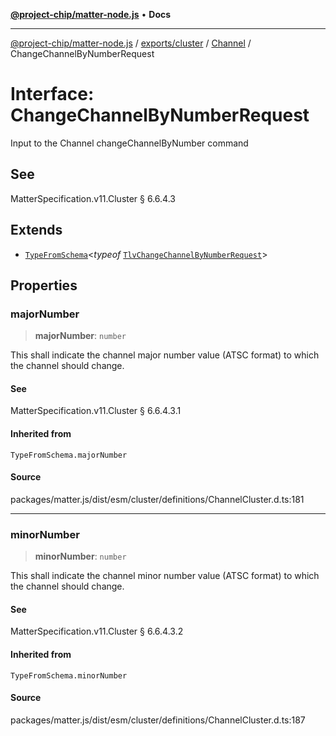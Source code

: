 [**@project-chip/matter-node.js**](../../../../../README.md) • **Docs**

***

[@project-chip/matter-node.js](../../../../../modules.md) / [exports/cluster](../../../README.md) / [Channel](../README.md) / ChangeChannelByNumberRequest

# Interface: ChangeChannelByNumberRequest

Input to the Channel changeChannelByNumber command

## See

MatterSpecification.v11.Cluster § 6.6.4.3

## Extends

- [`TypeFromSchema`](../../../../tlv/README.md#typefromschemas)\<*typeof* [`TlvChangeChannelByNumberRequest`](../README.md#tlvchangechannelbynumberrequest)\>

## Properties

### majorNumber

> **majorNumber**: `number`

This shall indicate the channel major number value (ATSC format) to which the channel should change.

#### See

MatterSpecification.v11.Cluster § 6.6.4.3.1

#### Inherited from

`TypeFromSchema.majorNumber`

#### Source

packages/matter.js/dist/esm/cluster/definitions/ChannelCluster.d.ts:181

***

### minorNumber

> **minorNumber**: `number`

This shall indicate the channel minor number value (ATSC format) to which the channel should change.

#### See

MatterSpecification.v11.Cluster § 6.6.4.3.2

#### Inherited from

`TypeFromSchema.minorNumber`

#### Source

packages/matter.js/dist/esm/cluster/definitions/ChannelCluster.d.ts:187
